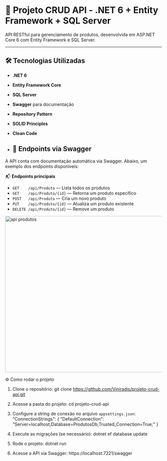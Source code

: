 # 🚀 Projeto CRUD API - .NET 6 + Entity Framework + SQL Server

API RESTful para gerenciamento de produtos, desenvolvida em ASP.NET Core 6 com Entity Framework e SQL Server.



---

## 🛠️ Tecnologias Utilizadas

- **.NET 6**
- **Entity Framework Core**
- **SQL Server**
- **Swagger** para documentação
- **Repository Pattern**
- **SOLID Principles**
- **Clean Code**

- ## 📸 Endpoints via Swagger

A API conta com documentação automática via Swagger. Abaixo, um exemplo dos endpoints disponíveis:

📬 **Endpoints principais**

- `GET    /api/Produto` — Lista todos os produtos
- `GET    /api/Produto/{id}` — Retorna um produto específico
- `POST   /api/Produto` — Cria um novo produto
- `PUT    /api/Produto/{id}` — Atualiza um produto existente
- `DELETE /api/Produto/{id}` — Remove um produto



<img width="1343" height="502" alt="api produtos" src="https://github.com/user-attachments/assets/a5e5b15f-f821-468a-8098-66607f6b9e3f" />

⚙️ Como rodar o projeto

1. Clone o repositório:
   git clone  https://github.com/Viniradis/projeto-crud-api.git

2. Acesse a pasta do projeto:
   cd projeto-crud-api

3. Configure a string de conexão no arquivo `appsettings.json`:
   "ConnectionStrings": {
     "DefaultConnection": "Server=localhost;Database=ProdutosDb;Trusted_Connection=True;"
   }

4. Execute as migrações (se necessário):
   dotnet ef database update

5. Rode o projeto:
   dotnet run

6. Acesse a API via Swagger:
   https://localhost:7221/swagger









